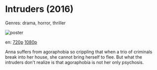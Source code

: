 # Intruders (2016)

Genres: drama, horror, thriller

![poster](http://image.tmdb.org/t/p/w500/9EIfH3Hc1gj7L9eke8roywy98qR.jpg)

en:
  [720p](magnet:?xt=urn:btih:94ED169C8B5B3600C77EAB8408F5C3E5E7C7C1D5&tr=udp://glotorrents.pw:6969/announce&tr=udp://tracker.opentrackr.org:1337/announce&tr=udp://torrent.gresille.org:80/announce&tr=udp://tracker.openbittorrent.com:80&tr=udp://tracker.coppersurfer.tk:6969&tr=udp://tracker.leechers-paradise.org:6969&tr=udp://p4p.arenabg.ch:1337&tr=udp://tracker.internetwarriors.net:1337)
  [1080p](magnet:?xt=urn:btih:96E3B4E773730794551B3B0586C72B06220FDD5A&tr=udp://glotorrents.pw:6969/announce&tr=udp://tracker.opentrackr.org:1337/announce&tr=udp://torrent.gresille.org:80/announce&tr=udp://tracker.openbittorrent.com:80&tr=udp://tracker.coppersurfer.tk:6969&tr=udp://tracker.leechers-paradise.org:6969&tr=udp://p4p.arenabg.ch:1337&tr=udp://tracker.internetwarriors.net:1337)
  


Anna suffers from agoraphobia so crippling that when a trio of criminals break into her house, she cannot bring herself to flee. But what the intruders don't realize is that agoraphobia is not her only psychosis.